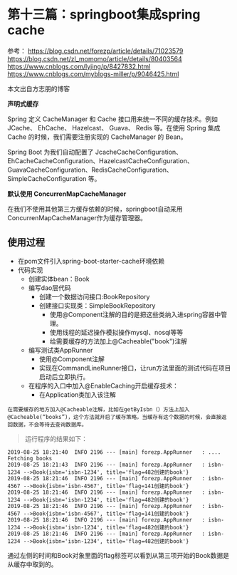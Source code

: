 # 第十三篇：springboot集成spring cache

参考：
https://blog.csdn.net/forezp/article/details/71023579
https://blog.csdn.net/zl_momomo/article/details/80403564
https://www.cnblogs.com/lyjing/p/8427832.html
https://www.cnblogs.com/myblogs-miller/p/9046425.html

本文出自方志朋的博客

**声明式缓存**

Spring 定义 CacheManager 和 Cache 接口用来统一不同的缓存技术。例如 JCache、 EhCache、 Hazelcast、 Guava、 Redis 等。在使用 Spring 集成 Cache 的时候，我们需要注册实现的 CacheManager 的 Bean。

Spring Boot 为我们自动配置了 JcacheCacheConfiguration、 EhCacheCacheConfiguration、HazelcastCacheConfiguration、GuavaCacheConfiguration、RedisCacheConfiguration、SimpleCacheConfiguration 等。

**默认使用 ConcurrenMapCacheManager**

在我们不使用其他第三方缓存依赖的时候，springboot自动采用ConcurrenMapCacheManager作为缓存管理器。

使用过程
---

* 在pom文件引入spring-boot-starter-cache环境依赖
* 代码实现
    * 创建实体bean：Book 
    * 编写dao层代码
        * 创建一个数据访问接口:BookRepository 
        * 创建接口实现类：SimpleBookRepository
            * 使用@Component注解的目的是把这些类纳入进spring容器中管理。
            * 使用线程的延迟操作模拟操作mysql、nosql等等
            * 给需要缓存的方法加上@Cacheable("book")注解
    * 编写测试类AppRunner
        * 使用@Component注解
        * 实现在CommandLineRunner接口，让run方法里面的测试代码在项目启动后立即执行。
    * 在程序的入口中加入@EnableCaching开启缓存技术：
        * 在Application类加入该注解
```
在需要缓存的地方加入@Cacheable注解，比如在getByIsbn（）方法上加入@Cacheable(“books”)，这个方法就开启了缓存策略，当缓存有这个数据的时候，会直接返回数据，不会等待去查询数据库。
``` 
> 运行程序的结果如下：
```
2019-08-25 18:21:40  INFO 2196 --- [main] forezp.AppRunner   : .... Fetching books
2019-08-25 18:21:43  INFO 2196 --- [main] forezp.AppRunner   : isbn-1234 -->Book{isbn='isbn-1234', title='flag=482创建的book'}
2019-08-25 18:21:46  INFO 2196 --- [main] forezp.AppRunner   : isbn-4567 -->Book{isbn='isbn-4567', title='flag=141创建的book'}
2019-08-25 18:21:46  INFO 2196 --- [main] forezp.AppRunner   : isbn-1234 -->Book{isbn='isbn-1234', title='flag=482创建的book'}
2019-08-25 18:21:46  INFO 2196 --- [main] forezp.AppRunner   : isbn-4567 -->Book{isbn='isbn-4567', title='flag=141创建的book'}
2019-08-25 18:21:46  INFO 2196 --- [main] forezp.AppRunner   : isbn-1234 -->Book{isbn='isbn-1234', title='flag=482创建的book'}
2019-08-25 18:21:46  INFO 2196 --- [main] forezp.AppRunner   : isbn-1234 -->Book{isbn='isbn-1234', title='flag=482创建的book'}
```
通过左侧的时间和Book对象里面的flag标签可以看到从第三项开始的Book数据是从缓存中取到的。
